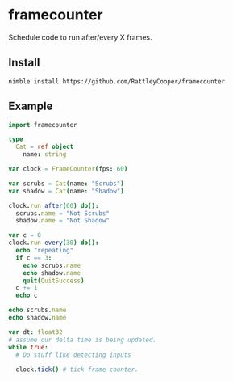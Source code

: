 # framecounter
 Schedule code to run after/every X frames.

## Install

`nimble install https://github.com/RattleyCooper/framecounter`

## Example

```nim
import framecounter

type 
  Cat = ref object
    name: string

var clock = FrameCounter(fps: 60)

var scrubs = Cat(name: "Scrubs")
var shadow = Cat(name: "Shadow")

clock.run after(60) do():
  scrubs.name = "Not Scrubs"
  shadow.name = "Not Shadow"

var c = 0
clock.run every(30) do():
  echo "repeating"
  if c == 3:
    echo scrubs.name
    echo shadow.name
    quit(QuitSuccess)
  c += 1
  echo c

echo scrubs.name
echo shadow.name

var dt: float32 
# assume our delta time is being updated.
while true:
  # Do stuff like detecting inputs
  
  clock.tick() # tick frame counter.
```
